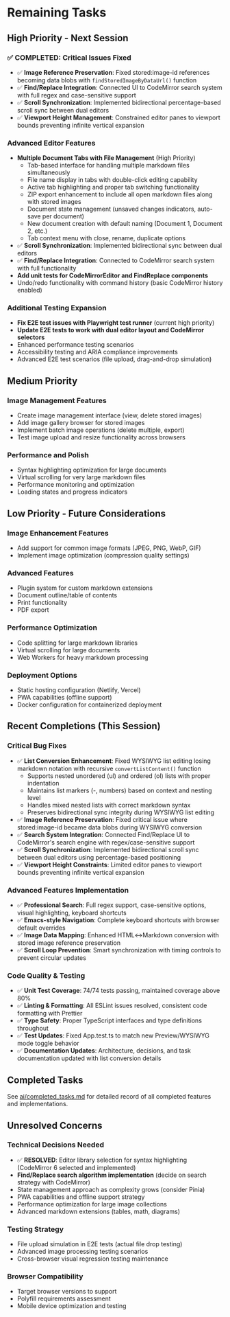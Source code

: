 # Remaining Tasks

## High Priority - Next Session

### ✅ COMPLETED: Critical Issues Fixed
- ✅ **Image Reference Preservation**: Fixed stored:image-id references becoming data blobs with `findStoredImageByDataUrl()` function
- ✅ **Find/Replace Integration**: Connected UI to CodeMirror search system with full regex and case-sensitive support
- ✅ **Scroll Synchronization**: Implemented bidirectional percentage-based scroll sync between dual editors
- ✅ **Viewport Height Management**: Constrained editor panes to viewport bounds preventing infinite vertical expansion

### Advanced Editor Features
- **Multiple Document Tabs with File Management** (High Priority)
  - Tab-based interface for handling multiple markdown files simultaneously
  - File name display in tabs with double-click editing capability
  - Active tab highlighting and proper tab switching functionality
  - ZIP export enhancement to include all open markdown files along with stored images
  - Document state management (unsaved changes indicators, auto-save per document)
  - New document creation with default naming (Document 1, Document 2, etc.)
  - Tab context menu with close, rename, duplicate options
- ✅ **Scroll Synchronization**: Implemented bidirectional sync between dual editors
- ✅ **Find/Replace Integration**: Connected to CodeMirror search system with full functionality
- **Add unit tests for CodeMirrorEditor and FindReplace components**
- Undo/redo functionality with command history (basic CodeMirror history enabled)

### Additional Testing Expansion  
- **Fix E2E test issues with Playwright test runner** (current high priority)
- **Update E2E tests to work with dual editor layout and CodeMirror selectors**
- Enhanced performance testing scenarios
- Accessibility testing and ARIA compliance improvements
- Advanced E2E test scenarios (file upload, drag-and-drop simulation)

## Medium Priority

### Image Management Features
- Create image management interface (view, delete stored images)
- Add image gallery browser for stored images
- Implement batch image operations (delete multiple, export)
- Test image upload and resize functionality across browsers

### Performance and Polish
- Syntax highlighting optimization for large documents  
- Virtual scrolling for very large markdown files
- Performance monitoring and optimization
- Loading states and progress indicators

## Low Priority - Future Considerations

### Image Enhancement Features
- Add support for common image formats (JPEG, PNG, WebP, GIF)
- Implement image optimization (compression quality settings)

### Advanced Features
- Plugin system for custom markdown extensions
- Document outline/table of contents
- Print functionality
- PDF export

### Performance Optimization
- Code splitting for large markdown libraries
- Virtual scrolling for large documents
- Web Workers for heavy markdown processing

### Deployment Options
- Static hosting configuration (Netlify, Vercel)
- PWA capabilities (offline support)
- Docker configuration for containerized deployment

## Recent Completions (This Session)

### Critical Bug Fixes
- ✅ **List Conversion Enhancement**: Fixed WYSIWYG list editing losing markdown notation with recursive `convertListContent()` function
  - Supports nested unordered (ul) and ordered (ol) lists with proper indentation
  - Maintains list markers (-, numbers) based on context and nesting level
  - Handles mixed nested lists with correct markdown syntax
  - Preserves bidirectional sync integrity during WYSIWYG list editing
- ✅ **Image Reference Preservation**: Fixed critical issue where stored:image-id became data blobs during WYSIWYG conversion
- ✅ **Search System Integration**: Connected Find/Replace UI to CodeMirror's search engine with regex/case-sensitive support
- ✅ **Scroll Synchronization**: Implemented bidirectional scroll sync between dual editors using percentage-based positioning
- ✅ **Viewport Height Constraints**: Limited editor panes to viewport bounds preventing infinite vertical expansion

### Advanced Features Implementation
- ✅ **Professional Search**: Full regex support, case-sensitive options, visual highlighting, keyboard shortcuts
- ✅ **Emacs-style Navigation**: Complete keyboard shortcuts with browser default overrides  
- ✅ **Image Data Mapping**: Enhanced HTML↔Markdown conversion with stored image reference preservation
- ✅ **Scroll Loop Prevention**: Smart synchronization with timing controls to prevent circular updates

### Code Quality & Testing
- ✅ **Unit Test Coverage**: 74/74 tests passing, maintained coverage above 80%
- ✅ **Linting & Formatting**: All ESLint issues resolved, consistent code formatting with Prettier
- ✅ **Type Safety**: Proper TypeScript interfaces and type definitions throughout
- ✅ **Test Updates**: Fixed App.test.ts to match new Preview/WYSIWYG mode toggle behavior
- ✅ **Documentation Updates**: Architecture, decisions, and task documentation updated with list conversion details

## Completed Tasks

See [ai/completed_tasks.md](./completed_tasks.md) for detailed record of all completed features and implementations.

## Unresolved Concerns

### Technical Decisions Needed  
- ✅ **RESOLVED**: Editor library selection for syntax highlighting (CodeMirror 6 selected and implemented)
- **Find/Replace search algorithm implementation** (decide on search strategy with CodeMirror)
- State management approach as complexity grows (consider Pinia)
- PWA capabilities and offline support strategy
- Performance optimization for large image collections
- Advanced markdown extensions (tables, math, diagrams)

### Testing Strategy
- File upload simulation in E2E tests (actual file drop testing)
- Advanced image processing testing scenarios
- Cross-browser visual regression testing maintenance

### Browser Compatibility
- Target browser versions to support
- Polyfill requirements assessment  
- Mobile device optimization and testing